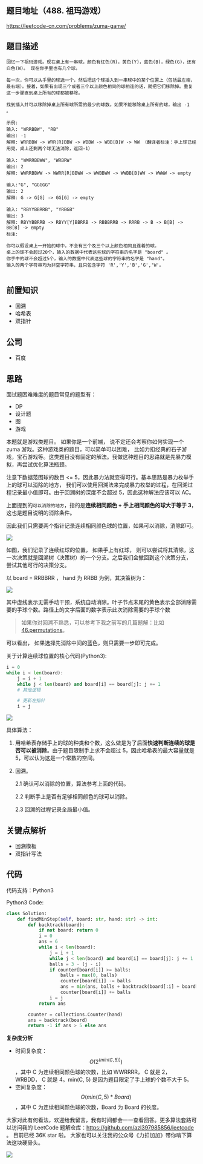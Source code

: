 ## 题目地址（488. 祖玛游戏）

https://leetcode-cn.com/problems/zuma-game/

## 题目描述

```
回忆一下祖玛游戏。现在桌上有一串球，颜色有红色(R)，黄色(Y)，蓝色(B)，绿色(G)，还有白色(W)。 现在你手里也有几个球。

每一次，你可以从手里的球选一个，然后把这个球插入到一串球中的某个位置上（包括最左端，最右端）。接着，如果有出现三个或者三个以上颜色相同的球相连的话，就把它们移除掉。重复这一步骤直到桌上所有的球都被移除。

找到插入并可以移除掉桌上所有球所需的最少的球数。如果不能移除桌上所有的球，输出 -1 。

示例:
输入: "WRRBBW", "RB"
输出: -1
解释: WRRBBW -> WRR[R]BBW -> WBBW -> WBB[B]W -> WW （翻译者标注：手上球已经用完，桌上还剩两个球无法消除，返回-1）

输入: "WWRRBBWW", "WRBRW"
输出: 2
解释: WWRRBBWW -> WWRR[R]BBWW -> WWBBWW -> WWBB[B]WW -> WWWW -> empty

输入:"G", "GGGGG"
输出: 2
解释: G -> G[G] -> GG[G] -> empty

输入: "RBYYBBRRB", "YRBGB"
输出: 3
解释: RBYYBBRRB -> RBYY[Y]BBRRB -> RBBBRRB -> RRRB -> B -> B[B] -> BB[B] -> empty
标注:

你可以假设桌上一开始的球中，不会有三个及三个以上颜色相同且连着的球。
桌上的球不会超过20个，输入的数据中代表这些球的字符串的名字是 "board" 。
你手中的球不会超过5个，输入的数据中代表这些球的字符串的名字是 "hand"。
输入的两个字符串均为非空字符串，且只包含字符 'R','Y','B','G','W'。


```

## 前置知识

- 回溯
- 哈希表
- 双指针

## 公司

- 百度

## 思路

面试题困难难度的题目常见的题型有：

- DP
- 设计题
- 图
- 游戏

本题就是游戏类题目。 如果你是一个前端， 说不定还会考察你如何实现一个 zuma 游戏。这种游戏类的题目，可以简单可以困难， 比如力扣经典的石子游戏，宝石游戏等。这类题目没有固定的解法。我做这种题目的思路就是先暴力模拟，再尝试优化算法瓶颈。

注意下数据范围球的数目 <= 5，因此暴力法就变得可行。基本思路是暴力枚举手上的球可以消除的地方， 我们可以使用回溯法来完成暴力枚举的过程，在回溯过程记录最小值即可。由于回溯树的深度不会超过 5，因此这种解法应该可以 AC。

上面提到的`可以消除的地方`，指的是**连续相同颜色 + 手上相同颜色的球大于等于 3**，这也是题目说明的消除条件。

因此我们只需要两个指针记录连续相同颜色球的位置，如果可以消除，消除即可。

![](https://tva1.sinaimg.cn/large/007S8ZIlly1gjfehgw7lnj31880fydkr.jpg)

如图，我们记录了连续红球的位置， 如果手上有红球， 则可以尝试将其清除，这一次决策就是回溯树（决策树）的一个分支。之后我们会撤回到这个决策分支， 尝试其他可行的决策分支。

以 board = RRBBRR ， hand 为 RRBB 为例，其决策树为：

![](https://tva1.sinaimg.cn/large/007S8ZIlly1gjfg7kykx3j30u00wc46o.jpg)

其中虚线表示无需手动干预，系统自动消除。叶子节点末尾的黄色表示全部消除需要的手球个数。路径上的文字后面的数字表示此次消除需要的手球个数

> 如果你对回溯不熟悉，可以参考下我之前写的几篇题解：比如 [46.permutations](https://github.com/azl397985856/leetcode/blob/master/problems/46.permutations.md "46.permutations")。

可以看出， 如果选择先消除中间的蓝色，则只需要一步即可完成。

关于计算连续球位置的核心代码(Python3):

```python
i = 0
while i < len(board):
    j = i + 1
    while j < len(board) and board[i] == board[j]: j += 1
    # 其他逻辑

    # 更新左指针
    i = j
```

![](https://tva1.sinaimg.cn/large/007S8ZIlly1gjfegz0iwvj316e0my43t.jpg)

具体算法：

1. 用哈希表存储手上的球的种类和个数，这么做是为了后面**快速判断连续的球是否可以被消除**。由于题目限制手上求不会超过 5，因此哈希表的最大容量就是 5，可以认为这是一个常数的空间。
2. 回溯。

   2.1 确认可以消除的位置，算法参考上面的代码。

   2.2 判断手上是否有足够相同颜色的球可以消除。

   2.3 回溯的过程记录全局最小值。

## 关键点解析

- 回溯模板
- 双指针写法

## 代码

代码支持：Python3

Python3 Code:

```python
class Solution:
    def findMinStep(self, board: str, hand: str) -> int:
        def backtrack(board):
            if not board: return 0
            i = 0
            ans = 6
            while i < len(board):
                j = i + 1
                while j < len(board) and board[i] == board[j]: j += 1
                balls = 3 - (j - i)
                if counter[board[i]] >= balls:
                    balls = max(0, balls)
                    counter[board[i]] -= balls
                    ans = min(ans, balls + backtrack(board[:i] + board[j:]))
                    counter[board[i]] += balls
                i = j
            return ans

        counter = collections.Counter(hand)
        ans = backtrack(board)
        return -1 if ans > 5 else ans

```

**复杂度分析**

- 时间复杂度：$$O(2^(min(C, 5)))$$，其中 C 为连续相同颜色球的次数，比如 WWRRRR， C 就是 2， WRBDD， C 就是 4。min(C, 5) 是因为题目限定了手上球的个数不大于 5。
- 空间复杂度：$$O(min(C, 5) * Board)$$，其中 C 为连续相同颜色球的次数，Board 为 Board 的长度。

大家对此有何看法，欢迎给我留言，我有时间都会一一查看回答。更多算法套路可以访问我的 LeetCode 题解仓库：https://github.com/azl397985856/leetcode 。 目前已经 36K star 啦。
大家也可以关注我的公众号《力扣加加》带你啃下算法这块硬骨头。

![](https://tva1.sinaimg.cn/large/007S8ZIlly1gfcuzagjalj30p00dwabs.jpg)
